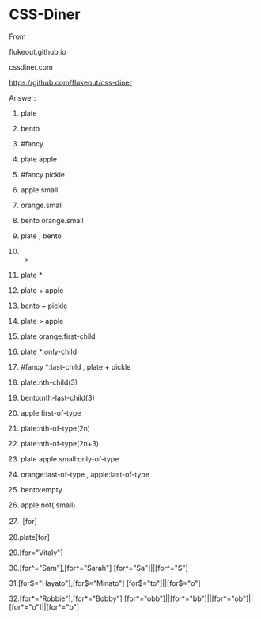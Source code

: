 # CSS-Diner

From

flukeout.github.io 

cssdiner.com

https://github.com/flukeout/css-diner



Answer:

01. plate

02.  bento 

03.  #fancy 

04.  plate apple 

05.  #fancy pickle 

06.  apple.small 

07. orange.small 

08.  bento orange.small 

09.  plate , bento 

10.  * 

11.  plate * 

12.  plate + apple 

13.  bento ~ pickle 

14.  plate > apple 

15.  plate orange:first-child 

16.  plate *:only-child 

17.  #fancy *:last-child , plate + pickle 

18.  plate:nth-child(3) 

19.  bento:nth-last-child(3) 

20.  apple:first-of-type 

21.  plate:nth-of-type(2n) 

22.  plate:nth-of-type(2n+3) 

23.  plate apple.small:only-of-type 

24.  orange:last-of-type , apple:last-of-type 

25.  bento:empty 

26.  apple:not(.small) 

27.［for]

28.plate[for]

29.[for="Vitaly"]

30.[for^="Sam"],[for^="Sarah"]    [for^="Sa"]||[for^="S"]

31.[for$="Hayato"],[for$="Minato"]    [for$="to"]||[for$="o"]

32.[for*="Robbie"],[for*="Bobby"]    [for*="obb"]||[for*="bb"]||[for*="ob"]||[for*="o"]||[for*="b"]
